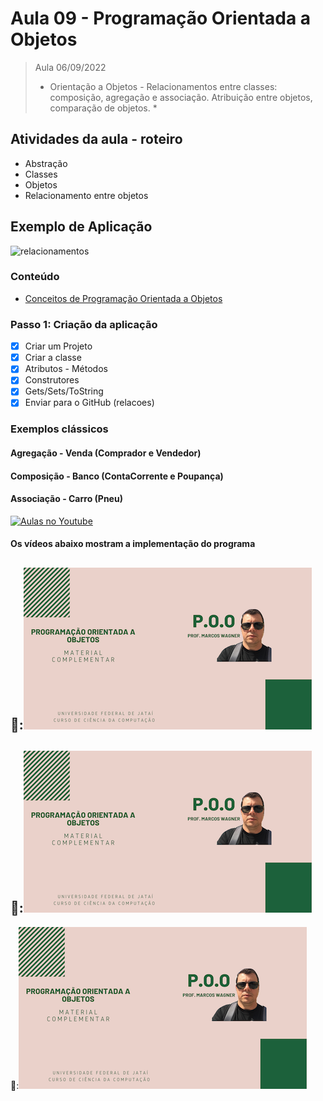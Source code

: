 # Aula 09 - Programação Orientada a Objetos

> Aula 06/09/2022
> 
>  * Orientação a Objetos - Relacionamentos entre classes: composição, agregação e associação. Atribuição entre objetos, comparação de objetos. *

## Atividades da aula - roteiro
- Abstração
- Classes
- Objetos
- Relacionamento entre objetos

## Exemplo de Aplicação 
![relacionamentos](https://user-images.githubusercontent.com/81576640/138146350-1eb9be8d-43b7-446f-bb10-8da0865286c8.jpg)



### Conteúdo
- [Conceitos de Programação Orientada a Objetos](Conteudo_POO.pdf)


### Passo 1: Criação da aplicação
- [x]  Criar um Projeto
- [x]  Criar a classe 
- [x]  Atributos - Métodos
- [x]  Construtores
- [x]  Gets/Sets/ToString
- [x]  Enviar para o GitHub (relacoes) 

### Exemplos clássicos
#### Agregação - Venda (Comprador e Vendedor)
#### Composição - Banco (ContaCorrente e Poupança)
#### Associação - Carro (Pneu)


[![Aulas no Youtube](https://github.com/marcoswagner-commits/gestao_obras_aula_daw/blob/cb3e2ea9547f9ddc831277f07919c3e78451eb92/yt-icon.png)](https://www.youtube.com/channel/UCfO-aJxKLqau0TnL0AfNAvA)

####  Os vídeos abaixo mostram a implementação do programa

🥇:[![material complementar aula09](Capa_Videos_POO.png)](https://www.youtube.com/watch?v=2pUYtS8zX90)
-
🥈:[![material complementar aula09](Capa_Videos_POO.png)](https://www.youtube.com/watch?v=2Fh_v8Dc4X0)
-
🥉:[![material complementar aula09](Capa_Videos_POO.png)](https://www.youtube.com/watch?v=T6Oa4BDSDcY)


